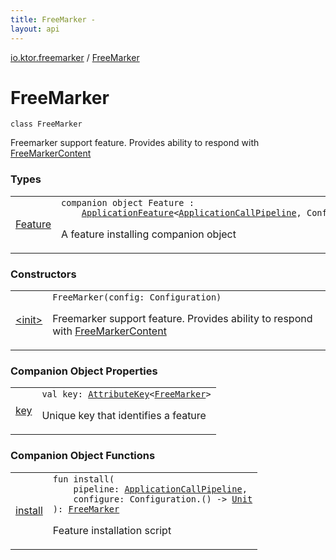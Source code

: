 ```yaml
---
title: FreeMarker - 
layout: api
---
```


<div class='api-docs-breadcrumbs'><a href="../index.html">io.ktor.freemarker</a> / <a href="./index.html">FreeMarker</a></div>

# FreeMarker

<div class="signature"><code><span class="keyword">class </span><span class="identifier">FreeMarker</span></code></div>

Freemarker support feature. Provides ability to respond with <a href="../-free-marker-content/index.html">FreeMarkerContent</a>

### Types

<table class="api-docs-table">
<tbody>
<tr>
<td markdown="1">

<a href="-feature/index.html">Feature</a>


</td>
<td markdown="1">
<div class="signature"><code><span class="keyword">companion</span> <span class="keyword">object </span><span class="identifier">Feature</span>&nbsp;<span class="symbol">:</span>&nbsp;<br/>&nbsp;&nbsp;&nbsp;&nbsp;<a href="../../io.ktor.application/-application-feature/index.html"><span class="identifier">ApplicationFeature</span></a><span class="symbol">&lt;</span><a href="../../io.ktor.application/-application-call-pipeline/index.html"><span class="identifier">ApplicationCallPipeline</span></a><span class="symbol">,</span>&nbsp;<span class="identifier">Configuration</span><span class="symbol">,</span>&nbsp;<a href="./index.md"><span class="identifier">FreeMarker</span></a><span class="symbol">&gt;</span></code></div>

A feature installing companion object


</td>
</tr>
</tbody>
</table>

### Constructors

<table class="api-docs-table">
<tbody>
<tr>
<td markdown="1">

<a href="-init-.html">&lt;init&gt;</a>


</td>
<td markdown="1">
<div class="signature"><code><span class="identifier">FreeMarker</span><span class="symbol">(</span><span class="parameterName" id="io.ktor.freemarker.FreeMarker$<init>(freemarker.template.Configuration)/config">config</span><span class="symbol">:</span>&nbsp;<span class="identifier">Configuration</span><span class="symbol">)</span></code></div>

Freemarker support feature. Provides ability to respond with <a href="../-free-marker-content/index.html">FreeMarkerContent</a>


</td>
</tr>
</tbody>
</table>

### Companion Object Properties

<table class="api-docs-table">
<tbody>
<tr>
<td markdown="1">

<a href="key.html">key</a>


</td>
<td markdown="1">
<div class="signature"><code><span class="keyword">val </span><span class="identifier">key</span><span class="symbol">: </span><a href="../../io.ktor.util/-attribute-key/index.html"><span class="identifier">AttributeKey</span></a><span class="symbol">&lt;</span><a href="./index.md"><span class="identifier">FreeMarker</span></a><span class="symbol">&gt;</span></code></div>

Unique key that identifies a feature


</td>
</tr>
</tbody>
</table>

### Companion Object Functions

<table class="api-docs-table">
<tbody>
<tr>
<td markdown="1">

<a href="install.html">install</a>


</td>
<td markdown="1">
<div class="signature"><code><span class="keyword">fun </span><span class="identifier">install</span><span class="symbol">(</span><br/>&nbsp;&nbsp;&nbsp;&nbsp;<span class="parameterName" id="io.ktor.freemarker.FreeMarker.Feature$install(io.ktor.application.ApplicationCallPipeline, kotlin.Function1((freemarker.template.Configuration, kotlin.Unit)))/pipeline">pipeline</span><span class="symbol">:</span>&nbsp;<a href="../../io.ktor.application/-application-call-pipeline/index.html"><span class="identifier">ApplicationCallPipeline</span></a><span class="symbol">, </span><br/>&nbsp;&nbsp;&nbsp;&nbsp;<span class="parameterName" id="io.ktor.freemarker.FreeMarker.Feature$install(io.ktor.application.ApplicationCallPipeline, kotlin.Function1((freemarker.template.Configuration, kotlin.Unit)))/configure">configure</span><span class="symbol">:</span>&nbsp;<span class="identifier">Configuration</span><span class="symbol">.</span><span class="symbol">(</span><span class="symbol">)</span>&nbsp;<span class="symbol">-&gt;</span>&nbsp;<a href="https://kotlinlang.org/api/latest/jvm/stdlib/kotlin/-unit/index.html"><span class="identifier">Unit</span></a><br/><span class="symbol">)</span><span class="symbol">: </span><a href="./index.md"><span class="identifier">FreeMarker</span></a></code></div>

Feature installation script


</td>
</tr>
</tbody>
</table>
